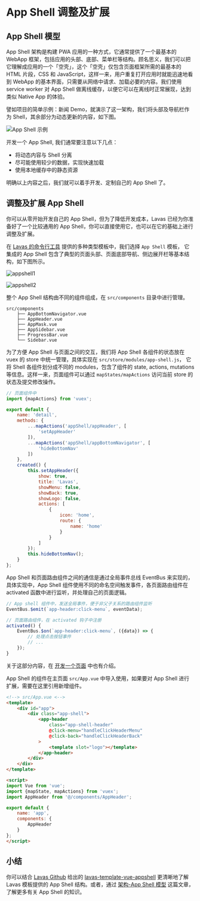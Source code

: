 # App Shell 调整及扩展

## App Shell 模型

App Shell 架构是构建 PWA 应用的一种方式，它通常提供了一个最基本的 WebApp 框架，包括应用的头部、底部、菜单栏等结构。顾名思义，我们可以把它理解成应用的一个「空壳」，这个「空壳」仅包含页面框架所需的最基本的 HTML 片段，CSS 和 JavaScript，这样一来，用户重复打开应用时就能迅速地看到 WebApp 的基本界面，只需要从网络中请求、加载必要的内容。我们使用 service worker 对 App Shell 做离线缓存，以便它可以在离线时正常展现，达到类似 Native App 的体验。

譬如项目的简单示例：新闻 Demo，就演示了这一架构，我们将头部及导航栏作为 Shell，其余部分为动态更新的内容，如下图。

![App Shell 示例](./images/app-shell-1.png)

开发一个 App Shell, 我们通常要注意以下几点：

- 将动态内容与 Shell 分离
- 尽可能使用较少的数据，实现快速加载
- 使用本地缓存中的静态资源

明确以上内容之后，我们就可以着手开发、定制自己的 App Shell 了。


## 调整及扩展 App Shell

你可以从零开始开发自己的 App Shell，但为了降低开发成本，Lavas 已经为你准备好了一个比较通用的 App Shell，你可以直接使用它，也可以在它的基础上进行调整及扩展。

在 [Lavas 的命令行工具](https://github.com/lavas-project/lavas) 提供的多种类型模板中，我们选择 `App Shell` 模板，
它集成的 App Shell 包含了典型的页面头部、页面底部导航、侧边展开栏等基本结构，如下图所示。

![appshell1](./images/app-shell-3.png)

![appshell2](./images/app-shell-4.png)

整个 App Shell 结构由不同的组件组成，在 `src/components` 目录中进行管理。

```
src/components
    ├── AppBottomNavigator.vue
    ├── AppHeader.vue
    ├── AppMask.vue
    ├── AppSidebar.vue
    ├── ProgressBar.vue
    └── Sidebar.vue
```

为了方便 App Shell 与页面之间的交互，我们将 App Shell 各组件的状态放在 vuex 的 store 中统一管理，具体实现在 `src/store/modules/app-shell.js`， 它将 Shell 各组件划分成不同的 modules，包含了组件的 state, actions, mutations 等信息。这样一来，页面组件可以通过 `mapStates/mapActions` 访问当前 store 的状态及提交修改操作。

``` javascript
// 页面组件中
import {mapActions} from 'vuex';

export default {
    name: 'detail',
    methods: {
        ...mapActions('appShell/appHeader', [
            'setAppHeader'
        ]),
        ...mapActions('appShell/appBottomNavigator', [
            'hideBottomNav'
        ])
    },
    created() {
        this.setAppHeader({
            show: true,
            title: 'Lavas',
            showMenu: false,
            showBack: true,
            showLogo: false,
            actions: [
                {
                    icon: 'home',
                    route: {
                        name: 'home'
                    }
                }
            ]
        });
        this.hideBottomNav();
    }
};
```

App Shell 和页面路由组件之间的通信是通过全局事件总线 EventBus 来实现的，具体实现中，App Shell 组件使用不同的命名空间触发事件，各页面路由组件在 activated 函数中进行监听，并处理自己的页面逻辑。

``` javascript
// App shell 组件中，发送全局事件，便于非父子关系的路由组件监听
EventBus.$emit(`app-header:click-menu`, eventData);
```

``` javascript
// 页面路由组件，在 activated 钩子中注册
activated() {
    EventBus.$on(`app-header:click-menu`, ({data}) => {
        // 处理点击按钮事件
        // ...
    });
}

```

关于这部分内容，在 [开发一个页面](https://lavas.baidu.com/guide/vue/doc/vue/01-foundation/03-how-to-add-a-page#与-app-shell-的交互) 中也有介绍。

App Shell 的组件在主页面 `src/App.vue` 中导入使用，如果要对 App Shell 进行扩展，需要在这里引用新增组件。

``` html
<!--> src/App.vue <-->
<template>
    <div id="app">
        <div class="app-shell">
            <app-header
                class="app-shell-header"
                @click-menu="handleClickHeaderMenu"
                @click-back="handleClickHeaderBack"
            >
                <template slot="logo"></template>
            </app-header>
        </div>
    </div>
</template>

<script>
import Vue from 'vue';
import {mapState, mapActions} from 'vuex';
import AppHeader from '@/components/AppHeader';

export default {
    name: 'app',
    components: {
        AppHeader
    }
};
</script>
```

## 小结

你可以结合 [Lavas Github](https://github.com/lavas-project) 给出的 [lavas-template-vue-appshell](https://github.com/lavas-project/lavas-template-vue-appshell) 更清晰地了解 Lavas 模板提供的 App Shell 结构。或者，通过 [架构-App Shell 模型](https://lavas.baidu.com/doc/architecture/the-app-shell-model) 这篇文章，了解更多有关 App Shell 的知识。





